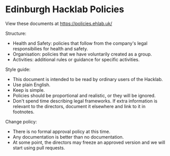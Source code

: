 # Edinburgh Hacklab Policies

View these documents at https://policies.ehlab.uk/

Structure:

  * Health and Safety: policies that follow from the company's legal responsibilies for health and safety.
  * Organisation: policies that we have voluntarily created as a group.
  * Activities: additional rules or guidance for specific activities.

Style guide:

  * This document is intended to be read by ordinary users of the Hacklab.
  * Use plain English.
  * Keep is simple.
  * Policies should be proportional and realistic, or they will be ignored.
  * Don't spend time describing legal frameworks. If extra information is relevant to the directors, document it elsewhere and link to it in footnotes.

Change policy:

  * There is no formal approval policy at this time.
  * Any documentation is better than no documentation.
  * At some point, the directors may freeze an approved version and we will start using pull requests.
